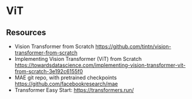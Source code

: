 # ViT

## Resources
- Vision Transformer from Scratch https://github.com/tintn/vision-transformer-from-scratch
- Implementing Vision Transformer (ViT) from Scratch https://towardsdatascience.com/implementing-vision-transformer-vit-from-scratch-3e192c6155f0
- MAE git repo, with pretrained checkpoints https://github.com/facebookresearch/mae
- Transformer Easy Start: https://transformers.run/
